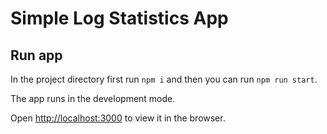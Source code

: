# Simple Log Statistics App

## Run app
In the project directory first run `npm i` and then you can run `npm run start`.

The app runs in the development mode.

Open [http://localhost:3000](http://localhost:3000) to view it in the browser.

